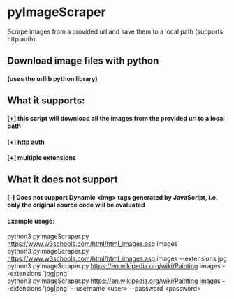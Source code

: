 # pyImageScraper
Scrape images from a provided url and save them to a local path (supports http auth)

## Download image files with python 
#### (uses the urllib python library)

## What it supports:
#### [+] this script will download all the images from the provided url to a local path
#### [+] http auth 
#### [+] multiple extensions

## What it does not support
#### [-] Does not support Dynamic &lt;img&gt; tags generated by JavaScript, i.e. only the original source code will be evaluated

#### Example usage: 
python3 pyImageScraper.py https://www.w3schools.com/html/html_images.asp images  
python3 pyImageScraper.py https://www.w3schools.com/html/html_images.asp images --extensions jpg  
python3 pyImageScraper.py https://en.wikipedia.org/wiki/Painting images --extensions 'jpg|png'  
python3 pyImageScraper.py https://en.wikipedia.org/wiki/Painting images --extensions 'jpg|png' --username &lt;user&gt; --password &lt;password&gt;  
